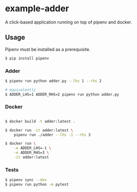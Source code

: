 # example-adder

A click-based application running on top of pipenv and docker.


## Usage
Pipenv must be installed as a prerequisite.

```bash
$ pip install pipenv
```

### Adder

```bash
$ pipenv run python adder.py --lhs 1 --rhs 2

# equivalently
$ ADDER_LHS=1 ADDER_RHS=2 pipenv run python adder.py
```

### Docker
```bash

$ docker build -t adder:latest .

$ docker run -it adder:latest \
    pipenv run ./adder --lhs -1 --rhs 3

$ docker run \
    -e ADDER_LHS=-1 \
    -e ADDER_RHS=3 \
    -it adder:latest
```

### Tests
```bash
$ pipenv sync --dev
$ pipenv run python -m pytest
```

